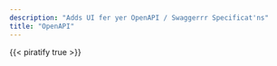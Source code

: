 ```yaml
---
description: "Adds UI fer yer OpenAPI / Swaggerrr Specificat'ns"
title: "OpenAPI"
---
```

{{< piratify true >}}